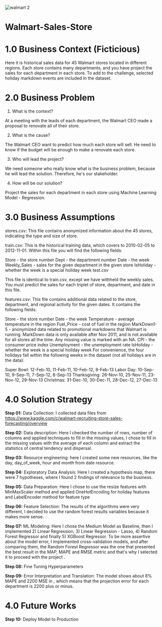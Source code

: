 ![walmart 2](https://user-images.githubusercontent.com/97288194/151464581-e98d27a2-1649-4f7e-8c45-df3e6ee02910.jpg)

# Walmart-Sales-Store

# 1.0 Business Context (Ficticious)

Here it is historical sales data for 45 Walmart stores located in different regions. Each store contains many departments, and you have project the sales for each department in each store. To add to the challenge, selected holiday markdown events are included in the dataset. 

# 2.0 Business Problem

1. What is the context?

At a meeting with the leads of each department, the Walmart CEO made a proposal to renovate all of their store.

2. What is the cause?

The Walmart CEO want to predict how much each store will sell. He need to know if the budget will be enough to make a renovate each store.

3. Who will lead the project?

We need someone who really know what is the business problem, because he will lead the solution. Therefore, he's our stakeholder.

4. How will be our solution?

Project the sales for each department in each store using Machine Learning Model - Regression.

# 3.0 Business Assumptions

stores.csv: This file contains anonymized information about the 45 stores, indicating the type and size of store.

train.csv: This is the historical training data, which covers to 2010-02-05 to 2012-11-01. Within this file you will find the following fields:

Store - the store number
Dept - the department number
Date - the week
Weekly_Sales -  sales for the given department in the given store
IsHoliday - whether the week is a special holiday week
test.csv

This file is identical to train.csv, except we have withheld the weekly sales. You must predict the sales for each triplet of store, department, and date in this file.

features.csv: This file contains additional data related to the store, department, and regional activity for the given dates. It contains the following fields:

Store - the store number
Date - the week
Temperature - average temperature in the region
Fuel_Price - cost of fuel in the region
MarkDown1-5 - anonymized data related to promotional markdowns that Walmart is running. MarkDown data is only available after Nov 2011, and is not available for all stores all the time. Any missing value is marked with an NA.
CPI - the consumer price index
Unemployment - the unemployment rate
IsHoliday - whether the week is a special holiday week
For convenience, the four holidays fall within the following weeks in the dataset (not all holidays are in the data):

Super Bowl: 12-Feb-10, 11-Feb-11, 10-Feb-12, 8-Feb-13
Labor Day: 10-Sep-10, 9-Sep-11, 7-Sep-12, 6-Sep-13
Thanksgiving: 26-Nov-10, 25-Nov-11, 23-Nov-12, 29-Nov-13
Christmas: 31-Dec-10, 30-Dec-11, 28-Dec-12, 27-Dec-13

# 4.0 Solution Strategy

**Step 01:** Data Collection: I collected data files from https://www.kaggle.com/c/walmart-recruiting-store-sales-forecasting/overview

**Step 02:** Data description: Here I checked the number of rows, number of columns and applied techniques to fill in the missing values, I chose to fill in the missing values ​​with the average of each column and extract the statistics of central tendency and dispersal.

**Step 03:** Resource engineering: here I created some new resources, like the day, day_of_week, hour and month from date resource.

**Step 04:** Exploratory Data Analysis: Here I created a hypothesis map, there were 7 hypotheses, where I found 2 findings of relevance to the business.

**Step 05:** Data Preparation: Here I chose to use the resize features with MinMaxScaler method and applied OneHotEncoding for holiday features and LabelEncoder method for feature type

**Step 06:** Feature Selection: The results of the algorithms were very different, I decided to use the random forest results variables because it makes more sense.

**Step 07:** ML Modeling: Here I chose the Medium Model as Baseline, then I implemented 2) Linear Regression, 3) Linear Regression - Lasso, 4) Random Forest Regressor and finally 5) XGBoost Regressor. To be more assertive about the model error, I implemented cross-validation models, and after comparing them, the Random Forest Regressor was the one that presented the best result in the MAP, MAPE and RMSE metric and that's why I selected it to proceed with the project .

**Step 08:** Fine Tuning Hyperparameters

**Step 09:** Error Interpretation and Translation: The model shows about 8% MAPE and 2200 MSE in , which means that the projection error for each department is 2200 plus or minus.

# 4.0 Future Works

**Step 10:** Deploy Model to Production
